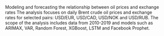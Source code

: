 Modeling and forecasting the relationship between oil prices and exchange rates
The analysis focuses on daily Brent crude oil prices and exchange rates for selected pairs: USD/EUR, USD/CAD, USD/NOK and USD/RUB.
The scope of the analysis includes data from 2010-2019 and models such as ARIMAX, VAR, Random Forest, XGBoost, LSTM and Facebook Prophet.
